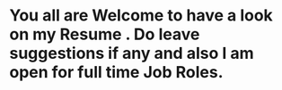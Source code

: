 # You all are Welcome to have a look on my Resume . Do leave suggestions if any and also I am open for full time Job Roles.
